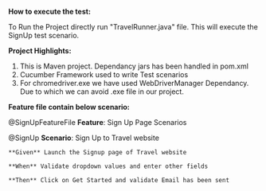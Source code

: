 **How to execute the test:**
 
To Run the Project directly run "TravelRunner.java" file. This will execute the SignUp test scenario.

**Project Highlights:**

1. This is Maven project. Dependancy jars has been handled in pom.xml
2. Cucumber Framework used to write Test scenarios
3. For chromedriver.exe we have used WebDriverManager Dependancy. Due to which we can avoid .exe file in our project.

**Feature file contain below scenario:**

@SignUpFeatureFile
**Feature**: Sign Up Page Scenarios

  @SignUp
  **Scenario**: Sign Up to Travel website
  
    **Given** Launch the Signup page of Travel website
    
    **When** Validate dropdown values and enter other fields
    
    **Then** Click on Get Started and validate Email has been sent
